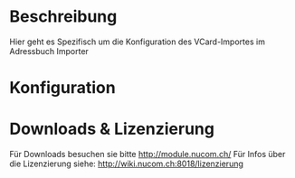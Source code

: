 <!-- TITLE: Quelle: VCard -->
# Beschreibung
Hier geht es Spezifisch um die Konfiguration des VCard-Importes im Adressbuch Importer
# Konfiguration

# Downloads & Lizenzierung
Für Downloads besuchen sie bitte http://module.nucom.ch/
Für Infos über die Lizenzierung siehe: http://wiki.nucom.ch:8018/lizenzierung
